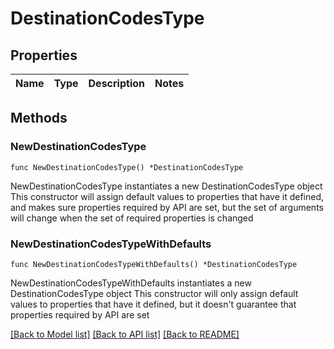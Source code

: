 # DestinationCodesType

## Properties

Name | Type | Description | Notes
------------ | ------------- | ------------- | -------------

## Methods

### NewDestinationCodesType

`func NewDestinationCodesType() *DestinationCodesType`

NewDestinationCodesType instantiates a new DestinationCodesType object
This constructor will assign default values to properties that have it defined,
and makes sure properties required by API are set, but the set of arguments
will change when the set of required properties is changed

### NewDestinationCodesTypeWithDefaults

`func NewDestinationCodesTypeWithDefaults() *DestinationCodesType`

NewDestinationCodesTypeWithDefaults instantiates a new DestinationCodesType object
This constructor will only assign default values to properties that have it defined,
but it doesn't guarantee that properties required by API are set


[[Back to Model list]](../README.md#documentation-for-models) [[Back to API list]](../README.md#documentation-for-api-endpoints) [[Back to README]](../README.md)



